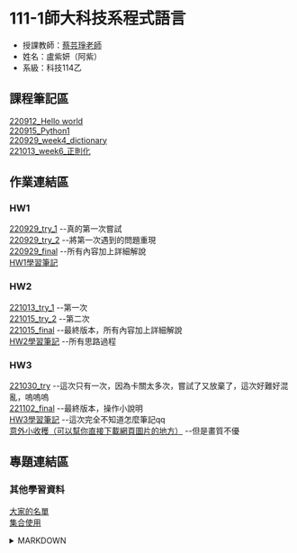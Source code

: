 # 111-1師大科技系程式語言
 - 授課教師：[蔡芸琤老師](https://github.com/pecu)
 - 姓名：盧紫妍（阿紫）<br>
 - 系級：科技114乙<br>
 


## 課程筆記區
[220912_Hello world](https://github.com/41071213H/PL/blob/main/20220912%20Hello%20world.ipynb)<br>
[220915_Python1](https://github.com/41071213H/PL/blob/main/220915_Python01.ipynb)<br>
[220929_week4_dictionary](https://github.com/41071213H/PL/blob/main/220929_python03_dictionary.ipynb)<br>
[221013_week6_正則化](https://github.com/41071213H/PL/blob/main/221013_%E6%AD%A3%E5%89%87%E5%8C%96.ipynb)<br>

## 作業連結區
### HW1
>>
[220929_try_1](https://github.com/41071213H/PL/blob/main/HW1/220928_HW1_try1.ipynb)
--真的第一次嘗試<br>
[220929_try_2](https://github.com/41071213H/PL/blob/main/HW1/220929_HW1_try2.ipynb)
--將第一次遇到的問題重現<br>
[220929_final](https://github.com/41071213H/PL/blob/main/HW1/220929_HW1_final.ipynb)
--所有內容加上詳細解說<br>
[HW1學習筆記](https://github.com/41071213H/PL/blob/main/HW1/HW1%E6%B3%A8%E6%84%8F%E4%BA%8B%E9%A0%85)<br>

### HW2
>>
[221013_try_1](https://github.com/41071213H/PL/blob/main/HW2/221013_HW2_try1.ipynb)
--第一次<br>
[221015_try_2](https://github.com/41071213H/PL/blob/main/HW2/221015_HW2_try2.ipynb)
--第二次<br>
[221015_final](https://github.com/41071213H/PL/blob/main/HW2/221015_hw2-final.ipynb)
--最終版本，所有內容加上詳細解說<br>
[HW2學習筆記](https://github.com/41071213H/PL/blob/main/HW2/HW2%E5%AD%B8%E7%BF%92%E7%AD%86%E8%A8%98)
--所有思路過程<br>

### HW3
>>
[221030_try](https://github.com/41071213H/PL/blob/main/HW3/Untitled1.ipynb)
--這次只有一次，因為卡關太多次，嘗試了又放棄了，這次好難好混亂，嗚嗚嗚<br>
[221102_final](https://github.com/41071213H/PL/blob/main/HW3/221030_HW3_final.ipynb)
--最終版本，操作小說明<br>
[HW3學習筆記]()
--這次完全不知道怎麼筆記qq<br>
[意外小收穫（可以幫你直接下載網頁圖片的地方）](https://github.com/41071213H/PL/blob/main/HW3/%E5%8F%AF%E4%BB%A5%E8%87%AA%E5%8B%95%E4%B8%8B%E8%BC%89%E5%9C%96%E7%89%87%E7%9A%84%E7%A8%8B%E5%BC%8F.ipynb)
--但是畫質不優<br>

## 專題連結區



### 其他學習資料
[大家的名單](https://docs.google.com/spreadsheets/d/1hRIOovstwJst0SXgM_bogjYsrHLVZv4uVOkmYrgbql0/edit#gid=948403574)<br>
[集合使用](https://ithelp.ithome.com.tw/articles/10186540)<br>

<details><summary>MARKDOWN</summary>

 
| ##課程筆記區 | ##作業連結區 | ##專題連結區 |
|---------|---------|----------|
|*week1-[220912_Hello world](http://localhost:8888/notebooks/Documents/GitHub/PL/Untitled.ipynb?kernel_name=python3)<br>*week4-[220929_dictionary](http://localhost:8888/notebooks/Desktop/111-1/%E5%9B%9B%EF%BC%882-4%EF%BC%89%E7%A8%8B%E5%BC%8F%E8%AA%9E%E8%A8%80/GitHub/PL/220929_python03_dictionary.ipynb)|*week2-[220915_Python1](http://localhost:8888/notebooks/Desktop/111-1/%E5%9B%9B%EF%BC%882-4%EF%BC%89%E7%A8%8B%E5%BC%8F%E8%AA%9E%E8%A8%80/GitHub/PL/220915_Python01.ipynb)| td       |

- [x] 完成
- [ ] 複習
- [ ] 進度
- [ ] 再複習

```mermaid
graph TD;
    A-->B;
    A-->C;
    B-->D;
    C-->D;
```
[About Mermaid](https://mermaid-js.github.io/mermaid/#/)<br>
[Others about diagram](https://gist.github.com/blackcater/1701e845a963216541591106c1bb9d3b)

</details>

